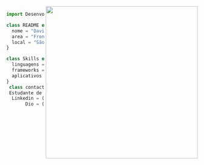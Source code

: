 
<img src="https://cdn.discordapp.com/attachments/1139016336899588177/1169862922407792710/PngItem_1272138.png?ex=6556f2bf&is=65447dbf&hm=256823787c0e3725e2940164e1336d05f1dd1e2c1a6261301f89fa409c396865&" min-width="400px" max-width="400px" width="400px" align="right">

```js
import Desenvolvedor from "CodaFofo";

class README extends Desenvolvedor | Ui/Ux {
  nome = "David Lucas";
  area = "Front-End/Back-End";
  local = "São Paulo";
}

class Skills extends Desenvolvedor {
  linguagens = ["JavaScript", "Python", "Java"];
  frameworks = ["Angular", "Spring", "Tailwind", "Bootstrap"];
  aplicativos = ["Figma", "Adobe XD", "Visual Code", "Intellij"];
}
 class contact extends David Lucas
 Estudante de FullStack Java na SoulCode Academy. 
  Linkedin = (https://www.linkedin.com/in/david-lucas-92619a1b3)
       Dio = (https://www.dio.me/users/davidcontatodev)
  

 
  
